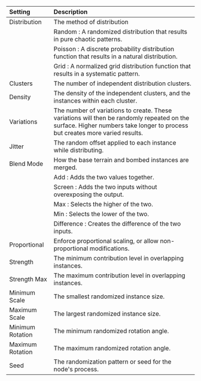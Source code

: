 | Setting              | Description                                                                                      |
| :------------------- | :----------------------------------------------------------------------------------------------- |
| Distribution     | The method of distribution                                                                       |
|                      | Random : A randomized distribution that results in pure chaotic patterns.                      |
|                      | Poisson : A discrete probability distribution function that results in a natural distribution. |
|                      | Grid : A normalized grid distribution function that results in a systematic pattern.           |
| Clusters         | The number of independent distribution clusters.                                                 |
| Density          | The density of the independent clusters, and the instances within each cluster.                  |
| Variations       | The number of variations to create. These variations will then be randomly repeated on the surface. Higher numbers take longer to process but creates more varied results.                                                                                        |
| Jitter           | The random offset applied to each instance while distributing.                                   |
| Blend Mode       | How the base terrain and bombed instances are merged.                                            |
|                      | Add : Adds the two values together.                                                            |
|                      | Screen  : Adds the two inputs without overexposing the output.                                 |
|                      | Max  : Selects the higher of the two.                                                          |
|                      | Min  : Selects the lower of the two.                                                           |
|                      | Difference : Creates the difference of the two inputs.                                         |
| Proportional     | Enforce proportional scaling, or allow non-proportional modifications.                           |
| Strength         | The minimum contribution level in overlapping instances.                                         |
| Strength Max     | The maximum contribution level in overlapping instances.                                         |
| Minimum Scale    | The smallest randomized instance size.                                                           |
| Maximum Scale    | The largest randomized instance size.                                                            |
| Minimum Rotation | The minimum randomized rotation angle.                                                           |
| Maximum Rotation | The maximum randomized rotation angle.                                                           |
| Seed             | The randomization pattern or seed for the node's process.                                        |